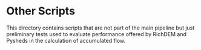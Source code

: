 # Other Scripts 
 This directory contains scripts that are not part of the main pipeline but just preliminary tests used to evaluate performance offered by RichDEM and Pysheds in the calculation of accumulated flow.